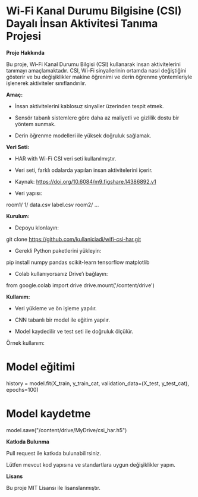# Wi-Fi Kanal Durumu Bilgisine (CSI) Dayalı İnsan Aktivitesi Tanıma Projesi

**Proje Hakkında**

Bu proje, Wi-Fi Kanal Durumu Bilgisi (CSI) kullanarak insan aktivitelerini tanımayı amaçlamaktadır. CSI, Wi-Fi sinyallerinin ortamda nasıl değiştiğini gösterir ve bu değişiklikler makine öğrenimi ve derin öğrenme yöntemleriyle işlenerek aktiviteler sınıflandırılır.

**Amaç:**

- İnsan aktivitelerini kablosuz sinyaller üzerinden tespit etmek.

- Sensör tabanlı sistemlere göre daha az maliyetli ve gizlilik dostu bir yöntem sunmak.

- Derin öğrenme modelleri ile yüksek doğruluk sağlamak.

**Veri Seti:**

- HAR with Wi-Fi CSI veri seti kullanılmıştır.

- Veri seti, farklı odalarda yapılan insan aktivitelerini içerir.

- Kaynak: https://doi.org/10.6084/m9.figshare.14386892.v1

- Veri yapısı:

room1/
    1/
        data.csv
        label.csv
room2/
    ...


**Kurulum:**

- Depoyu klonlayın:

git clone https://github.com/kullaniciadi/wifi-csi-har.git


- Gerekli Python paketlerini yükleyin:

pip install numpy pandas scikit-learn tensorflow matplotlib


- Colab kullanıyorsanız Drive’ı bağlayın:

from google.colab import drive
drive.mount('/content/drive')

**Kullanım:**

- Veri yükleme ve ön işleme yapılır.

- CNN tabanlı bir model ile eğitim yapılır.

- Model kaydedilir ve test seti ile doğruluk ölçülür.

Örnek kullanım:

# Model eğitimi
history = model.fit(X_train, y_train_cat, validation_data=(X_test, y_test_cat), epochs=100)
# Model kaydetme
model.save("/content/drive/MyDrive/csi_har.h5")

**Katkıda Bulunma**

Pull request ile katkıda bulunabilirsiniz.

Lütfen mevcut kod yapısına ve standartlara uygun değişiklikler yapın.

**Lisans**

Bu proje MIT Lisansı ile lisanslanmıştır.
